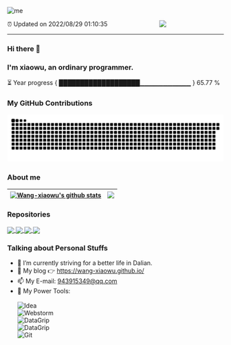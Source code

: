 ![me](https://cdn.jsdelivr.net/gh/wang-xiaowu/picture_repository@master/result.gif)

<img align="right" width="150px" src="https://cdn.jsdelivr.net/gh/wang-xiaowu/picture_repository@master/heart.svg"/>

⏰ Updated on 2022/08/29 01:10:35

---

### Hi there 👋 
### I'm xiaowu, an ordinary programmer. 

⏳ Year progress { ███████████████████▁▁▁▁▁▁▁▁▁▁▁ } 65.77 %

### My GitHub Contributions    

![](https://raw.githubusercontent.com/wang-xiaowu/wang-xiaowu/main/assets/github-contribution-grid-snake.svg)          

### About me      

| <a href="https://github.com/anuraghazra/github-readme-stats"><img align="center" src="https://github-readme-stats.vercel.app/api?username=wang-xiaowu&show_icons=true&include_all_commits=true&theme=buefy&hide_border=true" alt="Wang-xiaowu's github stats" /></a> | <a href="https://github.com/anuraghazra/github-readme-stats"><img align="center" src="https://github-readme-stats.vercel.app/api/top-langs/?username=wang-xiaowu&layout=compact&theme=buefy&hide_border=true" /></a> |
| ------------- | ------------- |

### Repositories

<a href="https://github.com/behappy-project">
  <img align="center" src="https://github-readme-stats.vercel.app/api/pin/?username=behappy-project&repo=behappy-screw-doc&theme=buefy" />
</a>
<a href="https://github.com/behappy-project">
  <img align="center" src="https://github-readme-stats.vercel.app/api/pin/?username=behappy-project&repo=behappy-gitbook&theme=buefy" />
</a>
<a href="https://github.com/behappy-project">
  <img align="center" src="https://github-readme-stats.vercel.app/api/pin/?username=behappy-project&repo=behappy-redis&theme=buefy" />
</a>
<a href="https://github.com/behappy-project">
  <img align="center" src="https://github-readme-stats.vercel.app/api/pin/?username=behappy-project&repo=behappy-url-shortener&theme=buefy" />
</a>

### Talking about Personal Stuffs  

- 🔭 I’m currently striving for a better life in Dalian.     
- 🤔 My blog 👉 https://wang-xiaowu.github.io/         
- 📫 My E-mail: 943915349@qq.com          
- 🔧 My Power Tools: </br>   
![Idea](https://img.shields.io/badge/-Idea-black?style=plastic&logo=intellijidea)     
![Webstorm](https://img.shields.io/badge/-Webstorm-red?style=plastic&logo=webstorm)     
![DataGrip](https://img.shields.io/badge/-DataGrip-blue?style=plastic&logo=datagrip)     
![DataGrip](https://img.shields.io/badge/-GoLand-green?style=plastic&logo=goland)     
![Git](https://img.shields.io/badge/-Git-yellow?style=plastic&logo=git)  

